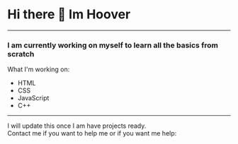 <h1>Hi there 👋 Im Hoover</h1>
<hr>
<h3>I am currently working on myself to learn all the basics from scratch</h3>
What I'm working on: <br>
<ul>
  <li>HTML</li>
  <li>CSS</li>
  <li>JavaScript</li>
  <li>C++</li>
</ul>
<hr>
I will update this once I am have projects ready. <br>
Contact me if you want to help me or if you want me help:

<!--
- 🔭 I’m currently working on ...
- 🌱 I’m currently learning ... 
- 👯 I’m looking to collaborate on ...
- 🤔 I’m looking for help with ...
- 💬 Ask me about ...
- 📫 How to reach me:
-->
